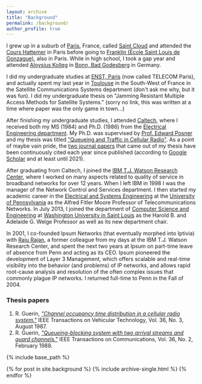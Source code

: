 ```yaml
---
layout: archive
title: "Background"
permalink: /background/
author_profile: true
---
```


I grew up in a suburb of [Paris](https://www.paris.fr/), France, called [Saint Cloud](https://www.saintcloud.fr/) and attended the [Cours Hattemer](https://www.hattemer.fr/) in Paris
before going to [Franklin (École Saint Louis de Gonzague)](http://www.franklinparis.fr/), also in Paris.  While in high school, I took a gap year and attended
[Aloysius Kolleg](https://en.wikipedia.org/wiki/Aloisiuskolleg) in [Bonn, Bad Godesberg](https://en.wikipedia.org/wiki/Bad_Godesberg) in Germany.  

I did my undergraduate studies at [ENST, Paris](https://www.telecom-paris.fr/) (now called TELECOM Paris), and actually spent my last year in [Toulouse](https://en.wikipedia.org/wiki/Toulouse) in the South-West of France
in the Satellite Communications Systems department (don't ask me why, but it was fun). I did my undergraduate thesis on "Jamming Resistant Multiple Access Methods for Satellite Systems." (sorry no link, this was written at a time where paper was the only game in town...)

After finishing my undergraduate studies, I attended [Caltech](http://www.caltech.edu/), where I received both my MS (1984) and Ph.D. (1986) from the [Electrical Engineering department](https://ee.caltech.edu/).
My Ph.D. was supervised by [Prof. Edward Posner](https://ipnpr.jpl.nasa.gov/progress_report/42-114/114dedication.pdf) and my thesis was titled ["Queueing and Traffic in Cellular Radio"](https://thesis.library.caltech.edu/1022/).
As a point of maybe vain pride, the [two journal papers](#thesis-papers) that came out of my thesis have been continuously cited each year since published (according
to [Google Scholar](https://scholar.google.com/citations?hl=en&user=54w2_AcAAAAJ) and at least until 2021). 

After graduating from Caltech, I joined the [IBM T.J. Watson Research Center](https://www.research.ibm.com/labs/watson/), where I worked on many aspects related to quality of service
in broadband networks for over 12 years. When I left IBM in 1998 I was the manager of the Network Control and Services department.
I then started my academic career in the [Electrical and Systems Engineering](http://www.ese.upenn.edu/index.php) at the [University of Pennsylvania](http://www.upenn.edu/) as the Alfred Fitler Moore Professor of Telecommunications Networks.
In July 2013, I joined the department of [Computer Science and Engineering](http://www.cse.wustl.edu/) at [Washington University in Saint Louis](http://www.wustl.edu/) as the Harold B. and Adelaide G. Welge Professor as well as its new department chair.

In 2001, I co-founded Ipsum Networks (that eventually morphed into Iptivia) with [Raju Rajan](https://www.linkedin.com/in/rajurajan/), 
a former colleague from my days at the IBM T.J. Watson Research Center, and spent the next two years at Ipsum on part-time leave of absence from Penn and acting as its CEO. 
Ipsum pioneered the development of Layer 3 Management, which offers scalable and real-time visibility into the behavior (and problems) of IP networks, and allows rapid 
root-cause analysis and resolution of the often complex issues that commonly plague IP networks. I returned full-time to Penn in the Fall of 2004.

### Thesis papers

1. R. Guerin, [*"Channel occupancy time distribution in a cellular radio system."*](https://ieeexplore.ieee.org/abstract/document/1623499) IEEE Transactions on Vehicular Technology, Vol. 36, No. 3, August 1987.
2. R. Guerin, [*"Queueing-blocking system with two arrival streams and guard channels."*](https://ieeexplore.ieee.org/abstract/document/2745) IEEE Transactions on Communications, Vol. 36, No. 2, February 1988.

{% include base_path %}


{% for post in site.background %}
  {% include archive-single.html %}
{% endfor %}
